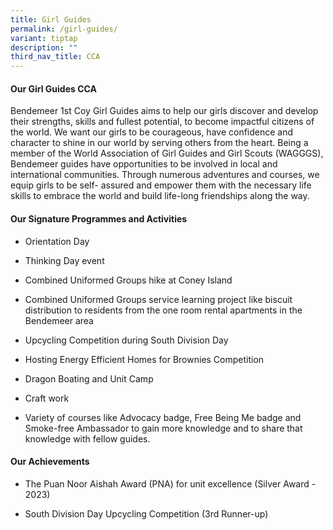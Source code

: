 ```yaml
---
title: Girl Guides
permalink: /girl-guides/
variant: tiptap
description: ""
third_nav_title: CCA
---
```

<h4><strong>Our Girl Guides CCA</strong></h4>
<p>Bendemeer 1st Coy Girl Guides aims to help our girls discover and develop
their strengths, skills and fullest potential, to become impactful citizens
of the world. We want our girls to be courageous, have confidence and character
to shine in our world by serving others from the heart. Being a member
of the World Association of Girl Guides and Girl Scouts (WAGGGS), Bendemeer
guides have opportunities to be involved in local and international communities.
Through numerous adventures and courses, we equip girls to be self- assured
and empower them with the necessary life skills to embrace the world and
build life-long friendships along the way.</p>
<h4><strong>Our Signature Programmes and Activities</strong></h4>
<ul>
<li>
<p>Orientation Day</p>
</li>
<li>
<p>Thinking Day event</p>
</li>
<li>
<p>Combined Uniformed Groups hike at Coney Island&nbsp;</p>
</li>
<li>
<p>Combined Uniformed Groups service learning project like biscuit distribution
to residents from the one room rental apartments in the Bendemeer area</p>
</li>
<li>
<p>Upcycling Competition during South Division Day</p>
</li>
<li>
<p>Hosting Energy Efficient Homes for Brownies Competition&nbsp;</p>
</li>
<li>
<p>Dragon Boating and Unit Camp</p>
</li>
<li>
<p>Craft work</p>
</li>
<li>
<p>Variety of courses like Advocacy badge, Free Being Me badge and Smoke-free
Ambassador to gain more knowledge and to share that knowledge with fellow
guides.</p>
</li>
</ul>
<h4><strong>Our Achievements</strong></h4>
<ul data-tight="true" class="tight">
<li>
<p>The Puan Noor Aishah Award (PNA) for unit excellence (Silver Award - 2023)</p>
</li>
<li>
<p>South Division Day Upcycling Competition (3rd Runner-up)</p>
</li>
</ul>
<p></p>